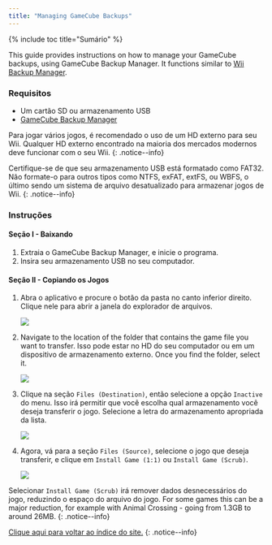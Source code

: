 ```yaml
---
title: "Managing GameCube Backups"
---
```


{% include toc title="Sumário" %}

This guide provides instructions on how to manage your GameCube backups, using GameCube Backup Manager. It functions similar to [Wii Backup Manager](wii-backups#using-wii-backup-manager).

### Requisitos

* Um cartão SD ou armazenamento USB
* [GameCube Backup Manager](https://github.com/AxionDrak/GameCube-Backup-Manager/releases)

Para jogar vários jogos, é recomendado o uso de um HD externo para seu Wii. Qualquer HD externo encontrado na maioria dos mercados modernos deve funcionar com o seu Wii.
{: .notice--info}

Certifique-se de que seu armazenamento USB está formatado como FAT32. Não formate-o para outros tipos como NTFS, exFAT, extFS, ou WBFS, o último sendo um sistema de arquivo desatualizado para armazenar jogos de Wii.
{: .notice--info}

### Instruções

#### Seção I - Baixando

1. Extraia o GameCube Backup Manager, e inicie o programa.
1. Insira seu armazenamento USB no seu computador.

#### Seção II - Copiando os Jogos

1. Abra o aplicativo e procure o botão da pasta no canto inferior direito. Clique nele para abrir a janela do explorador de arquivos.

    ![](/images/desktop-apps/GCBM/folderbutton.png)

1. Navigate to the location of the folder that contains the game file you want to transfer. Isso pode estar no HD do seu computador ou em um dispositivo de armazenamento externo. Once you find the folder, select it.

    ![](/images/desktop-apps/GCBM/selectfolder.png)

1. Clique na seção `Files (Destination)`, então selecione a opção `Inactive` do menu. Isso irá permitir que você escolha qual armazenamento você deseja transferir o jogo. Selecione a letra do armazenamento apropriada da lista.

    ![](/images/desktop-apps/GCBM/selectdrive.png)

1. Agora, vá para a seção `Files (Source)`, selecione o jogo que deseja transferir, e clique em `Install Game (1:1)` ou `Install Game (Scrub)`.

    ![](/images/desktop-apps/GCBM/installgame.png)

Selecionar `Install Game (Scrub)` irá remover dados desnecessários do jogo, reduzindo o espaço do arquivo do jogo. For some games this can be a major reduction, for example with Animal Crossing - going from 1.3GB to around 26MB.
{: .notice--info}

[Clique aqui para voltar ao índice do site.](site-navigation)
{: .notice--info}
